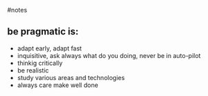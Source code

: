 #notes

## be pragmatic is:

* adapt early, adapt fast
* inquisitive, ask always what do you doing, never be in auto-pilot
* thinkig critically
* be realistic
* study various areas and technologies
* always care make well done

